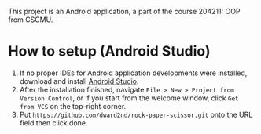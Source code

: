 This project is an Android application, a part of the course 204211: OOP from CSCMU.

# How to setup (Android Studio)

1. If no proper IDEs for Android application developments were installed, download and install [Android Studio](https://developer.android.com/studio).
2. After the installation finished, navigate `File > New > Project from Version Control`, or if you start from the welcome window, click `Get from VCS` on the top-right corner.
3. Put `https://github.com/dward2nd/rock-paper-scissor.git` onto the URL field then click done.

